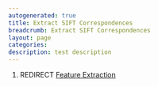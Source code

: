 ```yaml
---
autogenerated: true
title: Extract SIFT Correspondences
breadcrumb: Extract SIFT Correspondences
layout: page
categories: 
description: test description
---
```


1.  REDIRECT [Feature Extraction](Feature_Extraction)
